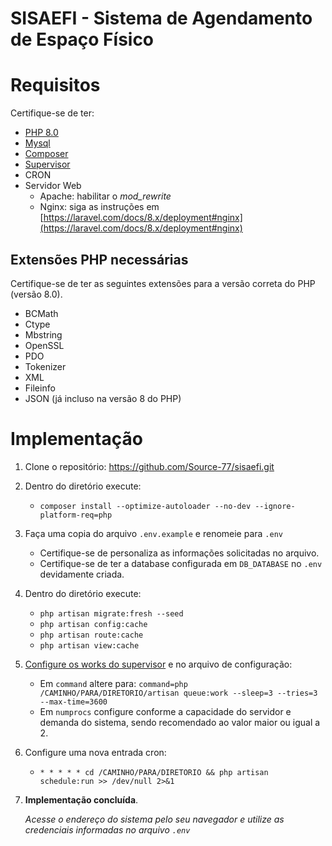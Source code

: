 ﻿

# SISAEFI - Sistema de Agendamento de Espaço Físico

# Requisitos

Certifique-se de ter:

- [PHP 8.0](https://www.php.net/downloads)
- [Mysql](https://www.mysql.com/downloads/)
- [Composer](https://getcomposer.org/download/)
- [Supervisor](http://supervisord.org/installing.html)
- CRON
- Servidor Web
    - Apache: habilitar o _mod_rewrite_
    - Nginx: siga as instruções
      em [https://laravel.com/docs/8.x/deployment#nginx](https://laravel.com/docs/8.x/deployment#nginx)

## Extensões PHP necessárias

Certifique-se de ter as seguintes extensões para a versão correta do PHP (versão 8.0).

- BCMath
- Ctype
- Mbstring
- OpenSSL
- PDO
- Tokenizer
- XML
- Fileinfo
- JSON (já incluso na versão 8 do PHP)

# Implementação

1. Clone o repositório: https://github.com/Source-77/sisaefi.git
2. Dentro do diretório execute:
    - `composer install --optimize-autoloader --no-dev --ignore-platform-req=php`
3. Faça uma copia do arquivo `.env.example` e renomeie para `.env`
    - Certifique-se de personaliza as informações solicitadas no arquivo.
    - Certifique-se de ter a database configurada em `DB_DATABASE` no `.env` devidamente criada.
4. Dentro do diretório execute:
    - `php artisan migrate:fresh --seed`
    - `php artisan config:cache`
    - `php artisan route:cache`
    - `php artisan view:cache`
5. [Configure os works do supervisor](https://laravel.com/docs/8.x/queues#configuring-supervisor) e no arquivo de
   configuração:
    - Em `command` altere
      para: `command=php /CAMINHO/PARA/DIRETORIO/artisan queue:work --sleep=3 --tries=3 --max-time=3600`
    - Em `numprocs` configure conforme a capacidade do servidor e demanda do sistema, sendo recomendado ao valor maior
      ou igual a 2.
6. Configure uma nova entrada cron:
    - `* * * * * cd /CAMINHO/PARA/DIRETORIO && php artisan schedule:run >> /dev/null 2>&1`
7. **Implementação concluída**.

   _Acesse o endereço do sistema pelo seu navegador e utilize as credenciais informadas no arquivo `.env`_
